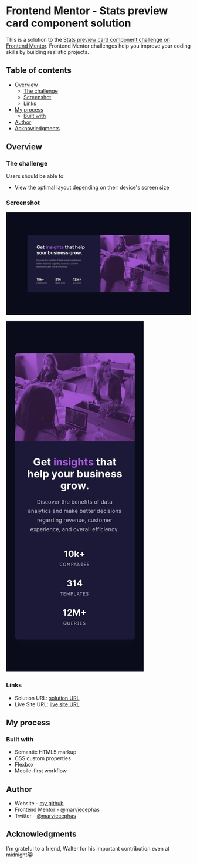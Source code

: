 # Frontend Mentor - Stats preview card component solution

This is a solution to the [Stats preview card component challenge on Frontend Mentor](https://www.frontendmentor.io/challenges/stats-preview-card-component-8JqbgoU62). Frontend Mentor challenges help you improve your coding skills by building realistic projects. 

## Table of contents

- [Overview](#overview)
  - [The challenge](#the-challenge)
  - [Screenshot](#screenshot)
  - [Links](#links)
- [My process](#my-process)
  - [Built with](#built-with)
- [Author](#author)
- [Acknowledgments](#acknowledgments)

## Overview

### The challenge

Users should be able to:

- View the optimal layout depending on their device's screen size

### Screenshot

![](desktop-design.jpg)

![](mobile-design.jpg)

### Links

- Solution URL: [ solution URL ](https://github.com/marviecephas/stats-preview)
- Live Site URL: [ live site URL](https://marviecephas.github.io/stats-preview/)

## My process

### Built with

- Semantic HTML5 markup
- CSS custom properties
- Flexbox
- Mobile-first workflow

## Author

- Website - [my github](https://www.github.com/marviecephas)
- Frontend Mentor - [@marviecephas](https://www.frontendmentor.io/profile/marviecephas)
- Twitter - [@marviecephas](https://www.twitter.com/marviecephas)


## Acknowledgments

I'm grateful to a friend, Walter for his important contribution even at midnight😹
